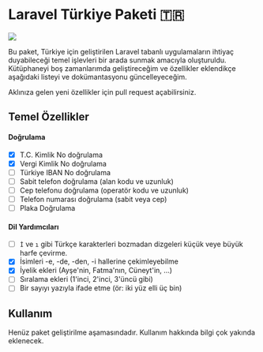 Laravel Türkiye Paketi 🇹🇷
==========

![](https://travis-ci.org/aozisik/laravel-turkiye.svg?branch=master)

Bu paket, Türkiye için geliştirilen Laravel tabanlı uygulamaların ihtiyaç duyabileceği temel işlevleri bir arada sunmak amacıyla oluşturuldu. Kütüphaneyi boş zamanlarımda geliştireceğim ve özellikler eklendikçe aşağıdaki listeyi ve dokümantasyonu güncelleyeceğim.

Aklınıza gelen yeni özellikler için pull request açabilirsiniz.

## Temel Özellikler

#### Doğrulama
- [x] T.C. Kimlik No doğrulama
- [x] Vergi Kimlik No doğrulama
- [ ] Türkiye IBAN No doğrulama
- [ ] Sabit telefon doğrulama (alan kodu ve uzunluk)
- [ ] Cep telefonu doğrulama (operatör kodu ve uzunluk)
- [ ] Telefon numarası doğrulama (sabit veya cep)
- [ ] Plaka Doğrulama

#### Dil Yardımcıları
- [ ] `İ` ve `ı` gibi Türkçe karakterleri bozmadan dizgeleri küçük veye büyük harfe çevirme.
- [x] İsimleri -e, -de, -den, -i hallerine çekimleyebilme
- [x] İyelik ekleri (Ayşe'nin, Fatma'nın, Cüneyt'in, ...)
- [ ] Sıralama ekleri (1'inci, 2'inci, 3'üncü gibi)
- [ ] Bir sayıyı yazıyla ifade etme (ör: iki yüz elli üç bin)

## Kullanım

Henüz paket geliştirilme aşamasındadır. Kullanım hakkında bilgi çok yakında eklenecek.